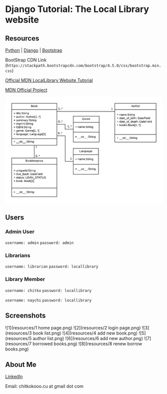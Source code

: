 # Django Tutorial: The Local Library website #

## Resources ##

[Python](https://www.python.org) | [Django](https://www.djangoproject.com) | [Bootstrap](https://getbootstrap.com)

BootStrap CDN Link (`https://stackpath.bootstrapcdn.com/bootstrap/4.5.0/css/bootstrap.min.css`)


[Official MDN LocalLibrary Website Tutorial](https://developer.mozilla.org/en-US/docs/Learn/Server-side/Django)

[MDN Official Project](https://github.com/mdn/django-locallibrary-tutorial)

![uml](resources/local_library_model_uml.png)

## Users ##

### Admin User ###
`username: admin`
`password: admin`

### Librarians ###
`username: librarian`
`password: locallibrary`

### Library Member ###
`username: chitko`
`password: locallibrary`

`username: naychi`
`password: locallibrary`


## Screenshots ##

![1](resources/1 home page.png)
![2](resources/2 login page.png)
![3](resources/3 book list.png)
![4](resources/4 add new book.png)
![5](resources/5 author list.png)
![6](resources/6 add new author.png)
![7](resources/7 borrowed books.png)
![8](resources/8 renew borrow books.png)


## About Me ##

[LinkedIn](https://www.linkedin.com/in/chitkokooo-cu/)

Email: chitkokooo.cu at gmail dot com